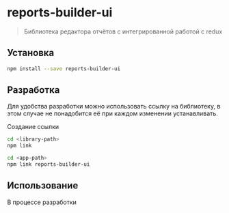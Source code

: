 # reports-builder-ui

> Библиотека редактора отчётов с интегрированной работой с redux

## Установка

```bash
npm install --save reports-builder-ui
```

## Разработка

Для удобства разработки можно использовать ссылку на библиотеку, в этом случае не понадобится её при каждом изменении устанавливать.

Создание ссылки
```bash
cd <library-path>
npm link

cd <app-path>
npm link reports-builder-ui
```

## Использование

В процессе разработки
